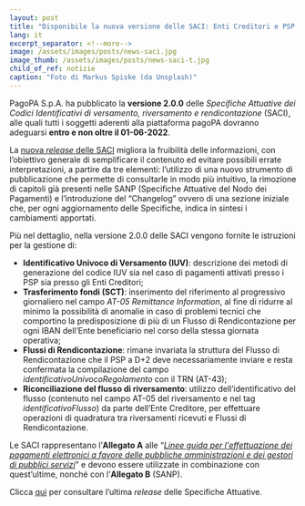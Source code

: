 ```yaml
---
layout: post
title: "Disponibile la nuova versione delle SACI: Enti Creditori e PSP dovranno adeguarsi entro il 1° giugno"
lang: it
excerpt_separator: <!--more-->
image: /assets/images/posts/news-saci.jpg
image_thumb: /assets/images/posts/news-saci-t.jpg
child_of_ref: notizie
caption: "Foto di Markus Spiske (da Unsplash)"
---
```


PagoPA S.p.A. ha pubblicato la **versione 2.0.0** delle _Specifiche Attuative dei Codici Identificativi di versamento, riversamento e rendicontazione_ (SACI), alle quali tutti i soggetti aderenti alla piattaforma pagoPA dovranno adeguarsi **entro e non oltre il 01-06-2022**.
<!--more-->

La [nuova _release_ delle SACI](https://developer.pagopa.it/pago-pa/guides/saci/2.0.0) migliora la fruibilità delle informazioni, con l’obiettivo generale di semplificare il contenuto ed evitare possibili errate interpretazioni, a partire da tre elementi: l’utilizzo di una nuovo strumento di pubblicazione che permette di consultarle in modo più intuitivo, la rimozione di capitoli già presenti nelle SANP (Specifiche Attuative del Nodo dei Pagamenti) e l’introduzione del “Changelog” ovvero di una sezione iniziale che, per ogni aggiornamento delle Specifiche, indica in sintesi i cambiamenti apportati.

Più nel dettaglio, nella versione 2.0.0 delle SACI vengono fornite le istruzioni per la gestione di: 

- **Identificativo Univoco di Versamento (IUV)**: descrizione dei metodi di generazione del codice IUV sia nel caso di pagamenti attivati presso i PSP sia presso gli Enti Creditori; 
- **Trasferimento fondi (SCT)**: inserimento del riferimento al progressivo giornaliero nel campo _AT-05 Remittance Information_, al fine di ridurre al minimo la possibilità di anomalie in caso di problemi tecnici che comportino la predisposizione di più di un Flusso di Rendicontazione per ogni IBAN dell’Ente beneficiario nel corso della stessa giornata operativa;
- **Flussi di Rendicontazione**: rimane invariata la struttura del Flusso di Rendicontazione che il PSP a D+2 deve necessariamente inviare e resta confermata la compilazione del campo _identificativoUnivocoRegolamento_ con il TRN (AT-43);
- **Riconciliazione del flusso di riversamento**: utilizzo dell’identificativo del flusso (contenuto nel campo AT-05 del riversamento e nel tag _identificativoFlusso_) da parte dell’Ente Creditore, per effettuare operazioni di quadratura tra riversamenti ricevuti e Flussi di Rendicontazione.

Le SACI rappresentano l’**Allegato A** alle “_[Linee guida per l'effettuazione dei pagamenti elettronici a favore delle pubbliche amministrazioni e dei gestori di pubblici servizi](https://www.gazzettaufficiale.it/eli/id/2018/07/03/18A04494/sg)_" e devono essere utilizzate in combinazione con quest’ultime, nonché con l'**Allegato B** (SANP).

Clicca [qui](https://developer.pagopa.it/pago-pa/guides/) per consultare l’ultima _release_ delle Specifiche Attuative.